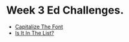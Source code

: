 # Week 3 Ed Challenges.

- [Capitalize The Font](https://edstem.org/au/courses/8571/challenges/70225)
- [Is It In The List?](https://edstem.org/au/courses/8571/challenges/70270)
